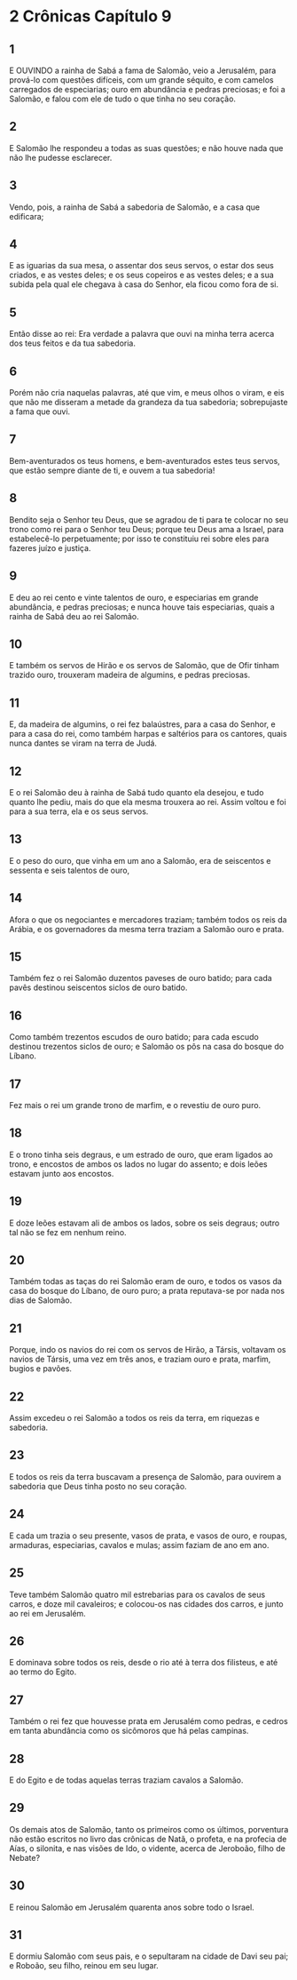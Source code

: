 # 2 Crônicas Capítulo 9

## 1
E OUVINDO a rainha de Sabá a fama de Salomão, veio a Jerusalém, para prová-lo com questões difíceis, com um grande séquito, e com camelos carregados de especiarias; ouro em abundância e pedras preciosas; e foi a Salomão, e falou com ele de tudo o que tinha no seu coração.

## 2
E Salomão lhe respondeu a todas as suas questões; e não houve nada que não lhe pudesse esclarecer.

## 3
Vendo, pois, a rainha de Sabá a sabedoria de Salomão, e a casa que edificara;

## 4
E as iguarias da sua mesa, o assentar dos seus servos, o estar dos seus criados, e as vestes deles; e os seus copeiros e as vestes deles; e a sua subida pela qual ele chegava à casa do Senhor, ela ficou como fora de si.

## 5
Então disse ao rei: Era verdade a palavra que ouvi na minha terra acerca dos teus feitos e da tua sabedoria.

## 6
Porém não cria naquelas palavras, até que vim, e meus olhos o viram, e eis que não me disseram a metade da grandeza da tua sabedoria; sobrepujaste a fama que ouvi.

## 7
Bem-aventurados os teus homens, e bem-aventurados estes teus servos, que estão sempre diante de ti, e ouvem a tua sabedoria!

## 8
Bendito seja o Senhor teu Deus, que se agradou de ti para te colocar no seu trono como rei para o Senhor teu Deus; porque teu Deus ama a Israel, para estabelecê-lo perpetuamente; por isso te constituiu rei sobre eles para fazeres juízo e justiça.

## 9
E deu ao rei cento e vinte talentos de ouro, e especiarias em grande abundância, e pedras preciosas; e nunca houve tais especiarias, quais a rainha de Sabá deu ao rei Salomão.

## 10
E também os servos de Hirão e os servos de Salomão, que de Ofir tinham trazido ouro, trouxeram madeira de algumins, e pedras preciosas.

## 11
E, da madeira de algumins, o rei fez balaústres, para a casa do Senhor, e para a casa do rei, como também harpas e saltérios para os cantores, quais nunca dantes se viram na terra de Judá.

## 12
E o rei Salomão deu à rainha de Sabá tudo quanto ela desejou, e tudo quanto lhe pediu, mais do que ela mesma trouxera ao rei. Assim voltou e foi para a sua terra, ela e os seus servos.

## 13
E o peso do ouro, que vinha em um ano a Salomão, era de seiscentos e sessenta e seis talentos de ouro,

## 14
Afora o que os negociantes e mercadores traziam; também todos os reis da Arábia, e os governadores da mesma terra traziam a Salomão ouro e prata.

## 15
Também fez o rei Salomão duzentos paveses de ouro batido; para cada pavês destinou seiscentos siclos de ouro batido.

## 16
Como também trezentos escudos de ouro batido; para cada escudo destinou trezentos siclos de ouro; e Salomão os pôs na casa do bosque do Líbano.

## 17
Fez mais o rei um grande trono de marfim, e o revestiu de ouro puro.

## 18
E o trono tinha seis degraus, e um estrado de ouro, que eram ligados ao trono, e encostos de ambos os lados no lugar do assento; e dois leões estavam junto aos encostos.

## 19
E doze leões estavam ali de ambos os lados, sobre os seis degraus; outro tal não se fez em nenhum reino.

## 20
Também todas as taças do rei Salomão eram de ouro, e todos os vasos da casa do bosque do Líbano, de ouro puro; a prata reputava-se por nada nos dias de Salomão.

## 21
Porque, indo os navios do rei com os servos de Hirão, a Társis, voltavam os navios de Társis, uma vez em três anos, e traziam ouro e prata, marfim, bugios e pavões.

## 22
Assim excedeu o rei Salomão a todos os reis da terra, em riquezas e sabedoria.

## 23
E todos os reis da terra buscavam a presença de Salomão, para ouvirem a sabedoria que Deus tinha posto no seu coração.

## 24
E cada um trazia o seu presente, vasos de prata, e vasos de ouro, e roupas, armaduras, especiarias, cavalos e mulas; assim faziam de ano em ano.

## 25
Teve também Salomão quatro mil estrebarias para os cavalos de seus carros, e doze mil cavaleiros; e colocou-os nas cidades dos carros, e junto ao rei em Jerusalém.

## 26
E dominava sobre todos os reis, desde o rio até à terra dos filisteus, e até ao termo do Egito.

## 27
Também o rei fez que houvesse prata em Jerusalém como pedras, e cedros em tanta abundância como os sicômoros que há pelas campinas.

## 28
E do Egito e de todas aquelas terras traziam cavalos a Salomão.

## 29
Os demais atos de Salomão, tanto os primeiros como os últimos, porventura não estão escritos no livro das crônicas de Natã, o profeta, e na profecia de Aías, o silonita, e nas visões de Ido, o vidente, acerca de Jeroboão, filho de Nebate?

## 30
E reinou Salomão em Jerusalém quarenta anos sobre todo o Israel.

## 31
E dormiu Salomão com seus pais, e o sepultaram na cidade de Davi seu pai; e Roboão, seu filho, reinou em seu lugar.

